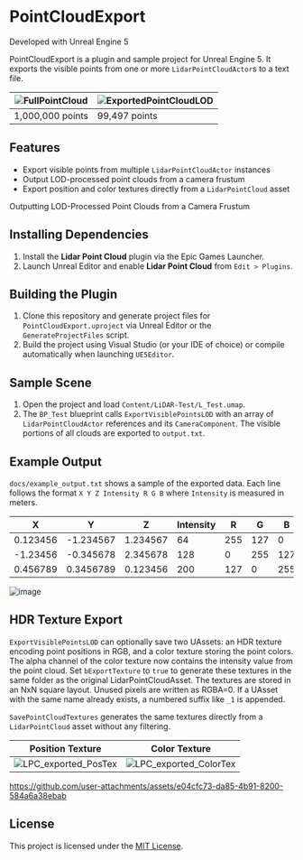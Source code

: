 # PointCloudExport

Developed with Unreal Engine 5

PointCloudExport is a plugin and sample project for Unreal Engine 5. It exports the visible points from one or more `LidarPointCloudActor`s to a text file.

| ![FullPointCloud](https://github.com/user-attachments/assets/88b9548c-3679-49fa-8877-03193212590a) | ![ExportedPointCloudLOD](https://github.com/user-attachments/assets/7cbf0fee-59da-4f15-b43b-93b4876c56cf) |
| -- | -- |
| 1,000,000 points | 99,497 points |

## Features
- Export visible points from multiple `LidarPointCloudActor` instances
- Output LOD-processed point clouds from a camera frustum
- Export position and color textures directly from a `LidarPointCloud` asset

Outputting LOD-Processed Point Clouds from a Camera Frustum

## Installing Dependencies
1. Install the **Lidar Point Cloud** plugin via the Epic Games Launcher.
2. Launch Unreal Editor and enable **Lidar Point Cloud** from `Edit > Plugins`.

## Building the Plugin
1. Clone this repository and generate project files for `PointCloudExport.uproject` via Unreal Editor or the `GenerateProjectFiles` script.
2. Build the project using Visual Studio (or your IDE of choice) or compile automatically when launching `UE5Editor`.

## Sample Scene
1. Open the project and load `Content/LiDAR-Test/L_Test.umap`.
2. The `BP_Test` blueprint calls `ExportVisiblePointsLOD` with an array of `LidarPointCloudActor` references and its `CameraComponent`. The visible portions of all clouds are exported to `output.txt`.

## Example Output
`docs/example_output.txt` shows a sample of the exported data. Each line follows the format `X Y Z Intensity R G B` where `Intensity` is measured in meters.

| X | Y | Z | Intensity | R | G | B |
| --- | --- | --- | --- | --- | --- | --- |
| 0.123456 | -1.234567 | 1.234567 | 64 | 255 | 127 | 0 |
| -1.23456 | -0.345678 | 2.345678 | 128 | 0 | 255 | 127 |
| 0.456789 | 0.3456789 | 0.123456 | 200 | 127 | 0 | 255 |

![image](https://github.com/user-attachments/assets/20b55dfb-8459-4b8d-96ff-9db1ad6f79fd)

## HDR Texture Export
`ExportVisiblePointsLOD` can optionally save two UAssets: an HDR texture encoding point positions in RGB, and a color texture storing the point colors. The alpha channel of the color texture now contains the intensity value from the point cloud. Set `bExportTexture` to `true` to generate these textures in the same folder as the original LidarPointCloudAsset. The textures are stored in an NxN square layout. Unused pixels are written as RGBA=0. If a UAsset with the same name already exists, a numbered suffix like `_1` is appended.

`SavePointCloudTextures` generates the same textures directly from a `LidarPointCloud` asset without any filtering.

| Position Texture | Color Texture |
| --- | --- |
| ![LPC_exported_PosTex](https://github.com/user-attachments/assets/3bf75909-378d-479a-b0ef-ca38bf5e1d9a) | ![LPC_exported_ColorTex](https://github.com/user-attachments/assets/cb0c40bb-8a15-46de-866e-d3d576bebde2) |

https://github.com/user-attachments/assets/e04cfc73-da85-4b91-8200-584a6a38ebab

## License

This project is licensed under the [MIT License](LICENSE).

